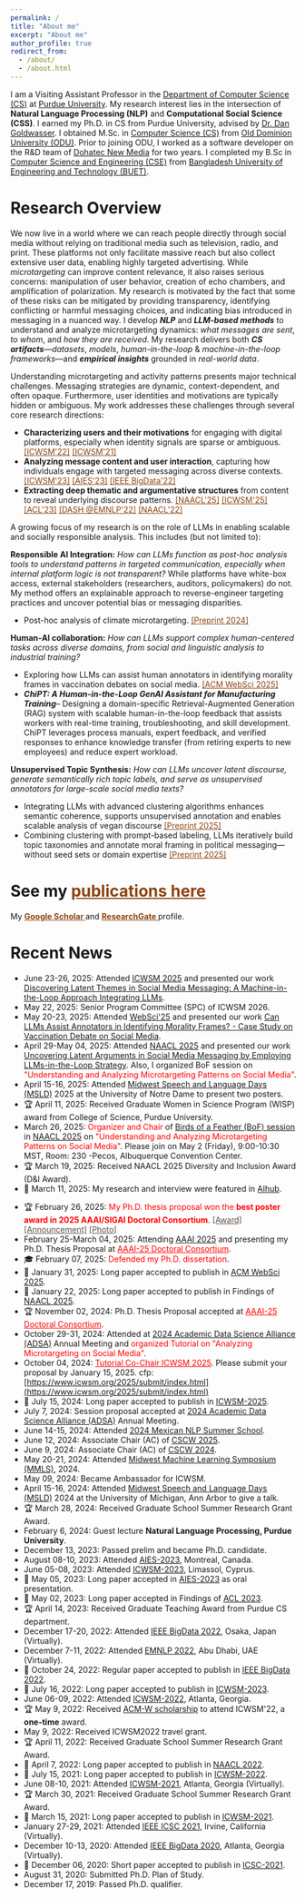 ```yaml
---
permalink: /
title: "About me"
excerpt: "About me"
author_profile: true
redirect_from: 
  - /about/
  - /about.html
---
```

I am a Visiting Assistant Professor in the [Department of Computer Science (CS)](https://www.cs.purdue.edu/) at [Purdue University](https://www.purdue.edu/). My research interest lies in the intersection of **Natural Language Processing (NLP)** and **Computational Social Science (CSS)**. I earned my Ph.D. in CS from Purdue University, advised by [Dr. Dan Goldwasser](https://www.cs.purdue.edu/homes/dgoldwas/). I obtained M.Sc. in [Computer Science (CS)](https://odu.edu/compsci) from [Old Dominion University (ODU)](https://www.odu.edu/#prospective). Prior to joining ODU, I worked as a software developer on the R&D team of [Dohatec New Media](http://www.dohatec.com/) for two years. I completed my B.Sc in [Computer Science and Engineering (CSE)](https://cse.buet.ac.bd/) from [Bangladesh University of Engineering and Technology (BUET)](http://www.buet.ac.bd/).

Research Overview
======
We now live in a world where we can reach people directly through social media without relying on traditional media such as television, radio, and print. These platforms not only facilitate massive reach but also collect extensive user data, enabling highly targeted advertising. While *microtargeting* can improve content relevance, it also raises serious concerns: manipulation of user behavior, creation of echo chambers, and amplification of polarization. My research is motivated by the fact that some of these risks can be mitigated by providing transparency, identifying conflicting or harmful messaging choices, and indicating bias introduced in messaging in a nuanced way. I develop ***NLP*** and ***LLM-based methods*** to understand and analyze microtargeting dynamics: *what messages are sent*, *to whom*, and *how they are received*. My research delivers both ***CS artifacts***—*datasets*, *models*, *human-in-the-loop* & *machine-in-the-loop frameworks*—and ***empirical insights*** grounded in *real-world data*.  

Understanding microtargeting and activity patterns presents major technical challenges. Messaging strategies are dynamic, context-dependent, and often opaque. Furthermore, user identities and motivations are typically hidden or ambiguous. My work addresses these challenges through several core research directions: 
- **Characterizing users and their motivations** for engaging with digital platforms, especially when identity signals are sparse or ambiguous. 
<a href="https://ojs.aaai.org/index.php/ICWSM/article/view/19298" style="color: #8B4513;" > [ICWSM'22]</a> <a href="https://ojs.aaai.org/index.php/ICWSM/article/view/18057" style="color: #8B4513;" > [ICWSM'21] </a> 
- **Analyzing message content and user interaction**, capturing how individuals engage with targeted messaging across diverse contexts.
<a href="https://ojs.aaai.org/index.php/ICWSM/article/view/22156" style="color: #8B4513;" > [ICWSM'23]</a> <a href="https://dl.acm.org/doi/10.1145/3600211.3604665" style="color: #8B4513;" > [AIES'23]</a> <a href="https://ieeexplore.ieee.org/document/10021123" style="color: #8B4513;" > [IEEE BigData'22] </a>
- **Extracting deep thematic and argumentative structures** from content to reveal underlying discourse patterns. 
<a href="https://aclanthology.org/2025.findings-naacl.413.pdf" style="color: #8B4513;" > [NAACL'25]</a> <a href="https://ojs.aaai.org/index.php/ICWSM/article/view/35850" style="color: #8B4513;" > [ICWSM'25]</a> <a href="https://aclanthology.org/2023.findings-acl.313/" style="color: #8B4513;" > [ACL'23]</a> <a href="https://aclanthology.org/2022.dash-1.13.pdf" style="color: #8B4513;" > [DASH @EMNLP'22]</a> <a href="https://aclanthology.org/2022.naacl-main.427.pdf" style="color: #8B4513;" > [NAACL'22]</a>

A growing focus of my research is on the role of LLMs in enabling scalable and socially responsible analysis. This includes (but not limited to): 

**Responsible AI Integration:** *How can LLMs function as post-hoc analysis tools to understand patterns in targeted communication, especially when internal platform logic is not transparent?* While platforms have white-box access, external stakeholders (researchers, auditors, policymakers) do not. My method offers an explainable approach to reverse-engineer targeting practices and uncover potential bias or messaging disparities.  
- Post-hoc analysis of climate microtargeting. <a href="https://arxiv.org/pdf/2410.05401" style="color: #8B4513;" > [Preprint 2024]</a>

<!-- **Human‑AI collaboration:** *Can LLMs support a broader range of psycholinguistic tasks across diverse domains and social issues, particularly in contexts with varying data availability and complexity?* 
- Example:  Exploring how LLMs can assist human annotators in identifying morality frames within vaccination debates on social media. <a href="https://arxiv.org/pdf/2502.01991" style="color: #8B4513;" > [ACM WebSci 2025]</a> -->

**Human‑AI collaboration:** *How can LLMs support complex human-centered tasks across diverse domains, from social and linguistic analysis to industrial training?* 
- Exploring how LLMs can assist human annotators in identifying morality frames in vaccination debates on social media. <a href="https://arxiv.org/pdf/2502.01991" style="color: #8B4513;" > [ACM WebSci 2025]</a>
- ***ChiPT: A Human-in-the-Loop GenAI Assistant for Manufacturing Training***– Designing a domain-specific Retrieval-Augmented Generation (RAG) system with scalable human-in-the-loop feedback that assists workers with real-time training, troubleshooting, and skill development. ChiPT leverages process manuals, expert feedback, and verified responses to enhance knowledge transfer (from retiring experts to new employees) and reduce expert workload.

**Unsupervised Topic Synthesis:** *How can LLMs uncover latent discourse, generate semantically rich topic labels, and serve as unsupervised annotators for large-scale social media texts?* 
- Integrating LLMs with advanced clustering algorithms enhances semantic coherence, supports unsupervised annotation and enables scalable analysis of vegan discourse <a href="http://tunazislam.github.io/publications/vegan-llms" style="color: #8B4513;">[Preprint 2025]</a>
- Combining clustering with prompt-based labeling, LLMs iteratively build topic taxonomies and annotate moral framing in political messaging—without seed sets or domain expertise <a href="http://tunazislam.github.io/publications/topic-synthesis-election2024-llms" style="color: #8B4513;">[Preprint 2025]</a>

<!-- My primary research interest lies in **computational social science (CSS)**, **natural language processing (NLP)**, **social
media mining and analysis**. We now live in a world where we can reach people directly through social media without relying on traditional media such as television and radio. On the other hand, social media platforms collect vast amounts of data and create very specific profiles of different users
through targeted advertising. While effective in enhancing content relevance, *microtargeting* poses risks of manipulating user behavior, creating echo chambers, and fostering polarization. My research vision is to understand ***microtargeting*** and ***activity patterns*** on social media
by developing computational approaches and frameworks blending CSS, NLP, and artificial intelligence (AI). 

A significant challenge lies in understanding the messaging and how it changes depending on the targeted user groups. Another challenge arises when we do not know who the users are and what their motivations are for engaging with content. I address these challenges by developing computational approaches for (1) **characterizing user types and their motivations
for engaging with content** <a href="https://ojs.aaai.org/index.php/ICWSM/article/view/19298" style="color: #8B4513;" > [ICWSM 2022]</a> <a href="https://ojs.aaai.org/index.php/ICWSM/article/view/18057" style="color: #8B4513;" > [ICWSM 2021] </a> <a href="https://ieeexplore.ieee.org/stamp/stamp.jsp?tp=&arnumber=9364605" style="color: #8B4513;" > [ICSC 2021] </a> <a href="https://ieeexplore.ieee.org/document/9378461" style="color: #8B4513;" > [IEEE BigData 2020] </a>;
(2) **analyzing the messaging consumed by users and their responses to it** <a href="https://ojs.aaai.org/index.php/ICWSM/article/view/22156" style="color: #8B4513;" > [ICWSM 2023]</a> <a href="https://dl.acm.org/doi/10.1145/3600211.3604665" style="color: #8B4513;" > [AIES 2023]</a> <a href="https://ieeexplore.ieee.org/document/10021123" style="color: #8B4513;" > [IEEE BigData 2022] </a>; (3) **delving into the deeper understanding
of the theme and arguments involved in the content** 
<a href="https://aclanthology.org/2025.findings-naacl.413.pdf" style="color: #8B4513;" > [NAACL 2025]</a> <a href="https://arxiv.org/pdf/2403.10707.pdf" style="color: #8B4513;" > [ICWSM 2025]</a> <a href="https://aclanthology.org/2023.findings-acl.313/" style="color: #8B4513;" > [ACL 2023]</a> <a href="https://aclanthology.org/2022.dash-1.13.pdf" style="color: #8B4513;" > [DASH @EMNLP 2022]</a> <a href="https://aclanthology.org/2022.naacl-main.427.pdf" style="color: #8B4513;" > [NAACL 2022]</a>. 

A major challenge is understanding the harmful effects of messaging choices when it comes to reinforcing ***bias*** and ***stereotypes***. Doing that requires us to scale up this analysis and adapt to ongoing continuous changing messaging. I study leveraging **large language models (LLMs)** to analyze societal opinions <a href="https://aclanthology.org/2025.findings-naacl.413.pdf" style="color: #8B4513;" > [NAACL 2025]</a>; as a tool to analyze microtargeting focusing on Thematic Insights and Fairness Evaluation <a href="https://arxiv.org/pdf/2410.05401" style="color: #8B4513;" > [Preprint 2024]</a>; foster human-AI collaboration in complex psycho-linguistic tasks <a href="https://arxiv.org/pdf/2502.01991" style="color: #8B4513;" > [ACM WebSci 2025]</a>; create AI-driven insights that inform policymaking and promote positive societal change. 

I am a Visiting Assistant Professor in the [Department of Computer Science (CS)](https://www.cs.purdue.edu/) at [Purdue University](https://www.purdue.edu/). I completed my Ph.D. in CS from [Purdue University](https://www.purdue.edu/), advised by [Dr. Dan Goldwasser](https://www.cs.purdue.edu/homes/dgoldwas/). I am fortunate to collaborate with [Dr. Ming Yin](https://mingyin.org/), [Dr. Ruqi Zhang](https://ruqizhang.github.io/), and [Dr. Lyle Ungar](https://www.cis.upenn.edu/~ungar/).
I obtained M.Sc. in [Computer Science (CS)](https://odu.edu/compsci) from [Old Dominion University (ODU)](https://www.odu.edu/#prospective) in 2018. Prior to joining ODU, I worked as a software developer on the R&D team of [Dohatec New Media](http://www.dohatec.com/) for two years. I completed my B.Sc in [Computer Science and Engineering (CSE)](https://cse.buet.ac.bd/) department from [Bangladesh University of Engineering and Technology (BUET)](http://www.buet.ac.bd/) in the year 2013.  -->


<!-- <span style="color: red">I’m on the academic job market 2024. I welcome any potential opportunities to connect and discuss how I can be a good fit for potential roles.</span>
<a href="https://tunazislam.github.io/files/CV_Tunazzina_Islam.pdf" style="color: blue;" > [CV]</a>
<a href="https://tunazislam.github.io/files/Research_Statement_Tunazzina_Islam.pdf" style="color: blue;" > [Research Statement]</a>
<a href="https://tunazislam.github.io/files/Teaching_Statement_Tunazzina_Islam.pdf" style="color: blue;" > [Teaching Statement]</a> -->
<!-- <a href="https://tunazislam.github.io/files/Diversity_Statement_Tunazzina_Islam.pdf" style="color: blue;" > [Diversity Statement]</a> -->



See my <a href="https://tunazislam.github.io/publications/" style="color: #8B4513;" > <b>publications here </b> </a> 
======
My <a href="https://scholar.google.com/citations?user=YNChCGMAAAAJ&hl=en" style="color: #8B4513;" > <b> Google Scholar </b> </a> and <a href="https://www.researchgate.net/profile/Tunazzina_Islam" style="color: #8B4513;" > <b> ResearchGate </b> </a> profile.

Recent News
======
* June 23-26, 2025: Attended [ICWSM 2025](https://www.icwsm.org/2025/index.html) and presented our work [Discovering Latent Themes in Social Media Messaging: A Machine-in-the-Loop Approach Integrating LLMs](https://ojs.aaai.org/index.php/ICWSM/article/view/35850). 
* May 22, 2025: Senior Program Committee (SPC) of ICWSM 2026.
* May 20-23, 2025: Attended [WebSci'25](https://www.websci25.org/) and presented our work [Can LLMs Assist Annotators in Identifying Morality Frames? - Case Study on Vaccination Debate on Social Media](https://dl.acm.org/doi/10.1145/3717867.3717902). 
* April 29-May 04, 2025: Attended [NAACL 2025](https://2025.naacl.org/) and presented our work [Uncovering Latent Arguments in Social Media Messaging by Employing LLMs-in-the-Loop Strategy](https://aclanthology.org/2025.findings-naacl.413/). Also, I organized BoF session on <span style="color:red">"Understanding and Analyzing Microtargeting Patterns on Social Media"</span>.
* April 15-16, 2025: Attended [Midwest Speech and Language Days (MSLD)](https://nlp.nd.edu/msld25/) 2025 at the University of Notre Dame to present two posters.
* &#x1F3C6; April 11, 2025: Received Graduate Women in Science Program (WISP) award from College of Science, Purdue University.
* March 26, 2025: <span style="color:red">Organizer and Chair</span> of [Birds of a Feather (BoF) session](https://2025.naacl.org/calls/affinity/) in [NAACL 2025](https://2025.naacl.org/) on <span style="color:red">"Understanding and Analyzing Microtargeting Patterns on Social Media"</span>. Please join on May 2 (Friday), 9:00-10:30 MST, Room: 230 -Pecos, Albuquerque Convention Center.
* &#x1F3C6; March 19, 2025: Received NAACL 2025 Diversity and Inclusion Award (D&I Award).
* &#x1F4F0; March 11, 2025: My research and interview were featured in [AIhub](https://aihub.org/2025/03/11/interview-with-tunazzina-islam-understand-microtargeting-and-activity-patterns-on-social-media/).
<!--- * March 10, 2025: Joined as AI Forge Visiting Assistant Professor at [Purdue Computer Science](https://www.cs.purdue.edu/). -->
* &#x1F3C6; February 26, 2025: <span style="color:red"> My Ph.D. thesis proposal won the **best poster award in 2025 AAAI/SIGAI Doctoral Consortium**</span>. <a href="https://aaai.org/about-aaai/aaai-awards/aaai-25-paper-awards/" style="color: #5f5147;" onmouseover="this.style.color='black';" onmouseout="this.style.color='#5f5147';">[Award]</a> <a href="https://tunazislam.github.io/files/AAAI 2025 DC best poster.pdf" style="color: #5f5147;" onmouseover="this.style.color='black';" onmouseout="this.style.color='#5f5147';">[Announcement]</a> <a href="https://tunazislam.github.io/images/Best_Poster_Award_AAAI_DC_2025.jpeg" style="color: #5f5147;" onmouseover="this.style.color='black';" onmouseout="this.style.color='#5f5147';">[Photo]</a>
* February 25-March 04, 2025: Attending [AAAI 2025](https://aaai.org/conference/aaai/aaai-25/) and presenting my Ph.D. Thesis Proposal at <a style="color:red" href="https://aaai.org/conference/aaai/aaai-25/doctoral-consortium-call/">AAAI-25 Doctoral Consortium</a>.
* &#x1F393; February 07, 2025: <span style="color:red"> Defended my Ph.D. dissertation</span>.
* &#x1F4DD; January 31, 2025: Long paper accepted to publish in [ACM WebSci 2025](https://www.websci25.org/).
* &#x1F4DD; January 22, 2025: Long paper accepted to publish in Findings of [NAACL 2025](https://2025.naacl.org/).
* &#x1F3C6; November 02, 2024: Ph.D. Thesis Proposal accepted at <a style="color:red" href="https://aaai.org/conference/aaai/aaai-25/doctoral-consortium-call/">AAAI-25 Doctoral Consortium</a>.
* October 29-31, 2024: Attended at [2024 Academic Data Science Alliance (ADSA)](https://academicdatascience.org/adsa-meetings/2024-adsa-annual-meeting/) Annual Meeting and <span style="color:red"> organized Tutorial on "Analyzing Microtargeting on Social Media"</span>.
* October 04, 2024: <a style="color:red" href="https://www.icwsm.org/2025/organization/index.html#">Tutorial Co-Chair ICWSM 2025</a>. Please submit your proposal by January 15, 2025. cfp: [https://www.icwsm.org/2025/submit/index.html](https://www.icwsm.org/2025/submit/index.html)
* &#x1F4DD; July 15, 2024: Long paper accepted to publish in [ICWSM-2025](https://www.icwsm.org/2025/).
* July 7, 2024: Session proposal accepted at [2024 Academic Data Science Alliance (ADSA)](https://academicdatascience.org/adsa-meetings/2024-adsa-annual-meeting/) Annual Meeting.
* June 14-15, 2024: Attended [2024 Mexican NLP Summer School](https://ampln.github.io/escuelaverano2024/).
* June 12, 2024: Associate Chair (AC) of [CSCW 2025](https://cscw.acm.org/2025/).
* June 9, 2024: Associate Chair (AC) of [CSCW 2024](https://cscw.acm.org/2024/).
* May 20-21, 2024: Attended [Midwest Machine Learning Symposium (MMLS)](https://midwest-ml.org/2024/), 2024.
* May 09, 2024: Became Ambassador for ICWSM.
* April 15-16, 2024: Attended [Midwest Speech and Language Days (MSLD)](https://ai.engin.umich.edu/news/midwest-speech-and-language-days/) 2024 at the University of Michigan, Ann Arbor to give a talk.
* &#x1F3C6; March 28, 2024: Received Graduate School Summer Research Grant Award.
* February 6, 2024: Guest lecture **Natural Language Processing, Purdue University**.
* December 13, 2023: Passed prelim and became Ph.D. candidate.
* August 08-10, 2023: Attended [AIES-2023](https://www.aies-conference.com/2023/), Montreal, Canada.
* June 05-08, 2023: Attended [ICWSM-2023](https://www.icwsm.org/2023/index.html/), Limassol, Cyprus.
* &#x1F4DD; May 05, 2023: Long paper accepted in [AIES-2023](https://www.aies-conference.com/2023/) as oral presentation.
* &#x1F4DD; May 02, 2023: Long paper accepted in Findings of [ACL 2023](https://2023.aclweb.org/).
* &#x1F3C6; April 14, 2023: Received Graduate Teaching Award from Purdue CS department.
* December 17-20, 2022: Attended [IEEE BigData 2022](https://bigdataieee.org/BigData2022/), Osaka, Japan (Virtually).
* December 7-11, 2022: Attended [EMNLP 2022](https://2022.emnlp.org/), Abu Dhabi, UAE (Virtually).
* &#x1F4DD; October 24, 2022: Regular paper accepted to publish in [IEEE BigData 2022](https://bigdataieee.org/BigData2022/).
* &#x1F4DD; July 16, 2022: Long paper accepted to publish in [ICWSM-2023](https://www.icwsm.org/2023/index.html/).
* June 06-09, 2022: Attended [ICWSM-2022](https://www.icwsm.org/2022/index.html), Atlanta, Georgia.
* &#x1F3C6; May 9, 2022: Received [ACM-W scholarship](https://women.acm.org/scholars/acm-w-scholars/tunazzina-islam/) to attend ICWSM'22, a **one-time** award.
* May 9, 2022: Received ICWSM2022 travel grant.
* &#x1F3C6; April 11, 2022: Received Graduate School Summer Research Grant Award.
* &#x1F4DD; April 7, 2022: Long paper accepted to publish in [NAACL 2022](https://2022.naacl.org/).
* &#x1F4DD; July 15, 2021: Long paper accepted to publish in [ICWSM-2022](https://www.icwsm.org/2022/index.html/).
* June 08-10, 2021: Attended [ICWSM-2021](https://www.icwsm.org/2021/index.html), Atlanta, Georgia (Virtually).
* &#x1F3C6; March 30, 2021: Received Graduate School Summer Research Grant Award.
* &#x1F4DD; March 15, 2021: Long paper accepted to publish in [ICWSM-2021](https://www.icwsm.org/2021/index.html).
* January 27-29, 2021: Attended [IEEE ICSC 2021](https://semanticcomputing.wixsite.com/icsc2021), Irvine, California (Virtually).
* December 10-13, 2020: Attended [IEEE BigData 2020](https://bigdataieee.org/BigData2020/), Atlanta, Georgia (Virtually).
* &#x1F4DD; December 06, 2020: Short paper accepted to publish in [ICSC-2021](https://www.semanticcomputing.org/).
* August 31, 2020: Submitted Ph.D. Plan of Study.
* December 17, 2019: Passed Ph.D. qualifier.

<!---
* December 10-13, 2020: Attended [IEEE BigData 2020](https://bigdataieee.org/BigData2020/), Atlanta, Georgia (Virtually).
* August 31, 2020: Submitted Ph.D. Plan of Study.
* December 17, 2019: Passed Ph.D. qualifier.
* August 10-16, 2019: Attended [IJCAI-2019](https://ijcai19.org/), Macao, China.
* August 04-08, 2019: Attended [KDD 2019](https://www.kdd.org/kdd2019/), Anchoarge, Alaska.
* July 07-12, 2019: Attended International HPC Summer School [IHPCSS2019](https://ss19.ihpcss.org/), Kobe, Japan.
* January 7, 2019: Started Ph.D. in [Computer Science](https://www.cs.purdue.edu/) at [Purdue University, West Lafayette](https://www.purdue.edu/).
* October 15, 2018: Got admission offer for Ph.D. in [Computer Science](https://www.cs.purdue.edu/) from [Purdue University](https://www.purdue.edu/) beginning in Spring 2019. 
* June 07, 2019 : Paper accepted to publish in [WISDOM'19](https://sentic.net/wisdom/#wisdom2019) co-located with [KDD'19](https://www.kdd.org/kdd2019/), Anchorage, Alaska. 
* May 18, 2019 : Paper accepted for a presentation in [SocialNLP 2019](https://sites.google.com/site/socialnlp2019/) [@ IJCAI-2019](https://ijcai19.org/), Macao, China. 
* April 30, 2019: [Journal paper](https://ieeexplore.ieee.org/document/8703093) named "Analysis of Subtelomeric REXTAL Assemblies Using QUAST" is available online.
* April 12-13, 2019: Attended CRA-W Graduate Cohort Workshop, Chicago, IL.
* March 15, 2019: Selected to participate in the [IHPCSS2019](https://ss19.ihpcss.org/), Kobe, Japan.
* January 30, 2019: Paper accepted to publish in [TCBB journal](https://www.computer.org/web/tcbb).
* January 7, 2019: Started Ph.D. in [Computer Science](https://www.cs.purdue.edu/) at [Purdue University, West Lafayette](https://www.purdue.edu/).
* December 13-14, 2018: Attended [SCEC 2018](https://scec18.github.io/) in Delhi, India.
* October 15, 2018: Got admission offer for Ph.D. in [Computer Science](https://www.cs.purdue.edu/) from [Purdue University](https://www.purdue.edu/) with a Research Assistantship beginning in Spring 2019. 
* October 4, 2018: Awarded travel funding to attend Second Workshop on Software Challenges to Exascale Computing [SCEC 2018](https://scec18.github.io/).
* September 29, 2018: Attended [UM Explore Graduate Studies in CSE 2018 Workshop](https://www.eecs.umich.edu/cse/Explore_Grad_Studies/).
* Sepetember 26-28, 2018: Attended [GHC 2018](https://ghc.anitab.org/2018-attend/schedule-overview/poster-session/#biotech) in Houston, TX to present my research Poster.
* August 2018: Graduated with Master's degree in [Computer Science](https://odu.edu/compsci) from [Old Dominion University](https://www.odu.edu/#prospective), Norfolk, VA.
* July 26, 2018: Received travel award to attend [UM Explore Graduate Studies in CSE 2018 Workshop](https://www.eecs.umich.edu/cse/Explore_Grad_Studies/).
* April 24, 2018: Awarded as [Computer Science Outstanding Graduate Researcher](https://twitter.com/oducs/status/988885970081714176).
* March 25, 2018: A Paper titled "REXTAL: Regional Extension of Assemblies Using Linked-Reads" was accepted in [ISBRA 2018](http://alan.cs.gsu.edu/isbra18/), Beijing, China.
* September 22, 2017: Won **2nd prize** in [Tapia Student Poster Competition](https://twitter.com/Tunaz_Islam/status/911624351400767490) in ACM Richard Tapia Celebration of Diversity in Computing Conference, Atlanta, GA.
* June 16, 2017: A paper titled "Quantification of Twist from the Central Lines of β-strands" was accepted in [Journal of Computational Biology](https://home.liebertpub.com/publications/journal-of-computational-biology/31/overview).
* October 19-21, 2016: Attended GHC 2016 as a [GHC Scholar](https://ghc.anitab.org/2016-student-academic/scholarships/2016-ghc-scholars/attachment/tunazzina-islam-1/) in Houston, TX and presented my research Poster.
* September 14-17, 2016: Attended with the travel grant at ACM Richard Tapia Celebration of Diversity in Computing Conference, Austin, TX.
* April 15-16, 2016: Attended CRA-W Graduate Cohort Workshop, San Diego, CA.
-->

